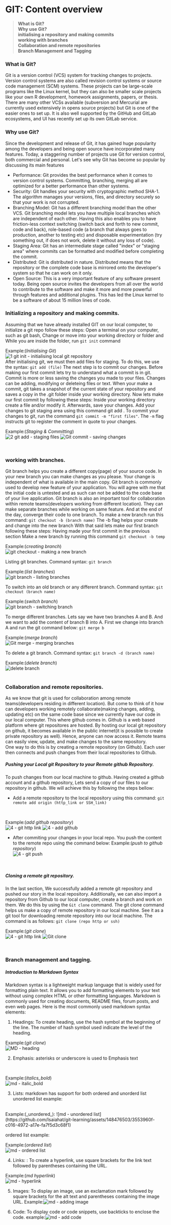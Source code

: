 # GIT: Content overview
> **What is Git?** <br>
> **Why use Git?** <br>
> **initialising a repository and making commits**<br>
> **working with branches**<br>
> **Collaboration and remote repositories** <br>
> **Branch Management and Tagging** <br>

### What is Git? 
Git is a version control (VCS) system for tracking changes to projects. Version control systems are also called revision control systems or source code management (SCM) systems. These projects can be large-scale programs like the Linux kernel, but they can also be smaller scale projects like your own R development, homework assignments, papers, or thesis. There are many other VCSs available (subversion and Mercurial are currently used extensively in opens source projects) but Git is one of the easier ones to set up. It is also well supported by the GitHub and GitLab ecosystems, and UI has recently set up its own GitLab service.

### Why use Git?
Since the development and release of Git, it has gained huge popularity among the developers and being open source have incorporated many features. Today, a staggering number of projects use Git for version control, both commercial and personal. Let's see why Git has become so popular by discussing its main features
- Performance: Git provides the best performance when it comes to version control systems. Committing, branching, merging all are optimized for a better performance than other systems.
- Security: Git handles your security with cryptographic method SHA-1. The algorithm manages your versions, files, and directory securely so that your work is not corrupted.
- Branching Model: Git has a different branching model than the other VCS. Git branching model lets you have multiple local branches which are independent of each other. Having this also enables you to have friction-less context switching (switch back and forth to new commit, code and back), role-based code (a branch that always goes to production, another to testing etc) and disposable experimentation (try something out, if does not work, delete it without any loss of code).
- Staging Area: Git has an intermediate stage called "index" or "staging area" where commits can be formatted and modified before completing the commit.
- Distributed: Git is distributed in nature. Distributed means that the repository or the complete code base is mirrored onto the developer's system so that he can work on it only.
- Open Source: This is a very important feature of any software present today. Being open source invites the developers from all over the world to contribute to the software and make it more and more powerful through features and additional plugins. This has led the Linux kernel to be a software of about 15 million lines of code.

### Initializing a repository and making commits. 
Assuming that we have already installed GIT on our local computer, to initialize a git repo follow these steps:
Open a terminal on your computer, such as git bash,
Change or move into your working directory or folder and While you are inside the folder, run `git init` command
<br>

Example:(_Initialising Git_) <br> ![1  git init - initialising local git repository](https://github.com/Isaiahat/git-learning/assets/148476503/f1cdc102-f3c6-4ac8-8660-c20691a1ad32)
<br>
After initialising git, we must then add files for staging. To do this, we use the syntax: `git add (file)`
The next step is to commit our changes.
Before making our first commit lets try to understand what a commit is in git. Commit is more or less saving the changes
you made to your files. Changes can be adding, modifying or deleteing files or text.
When your make a commit, git takes a snapshot of the current state of your repository and saves a copy in the .git folder
inside your working directory.
Now lets make our first commit by following these steps:
Inside your working directory create a file and/or modify it. Afterwards, save your changes.
Add your changes to git staging area using this command git add .
To commit your changes to git, run the command `git commit -m "first files"`. The `-m` flag instructs git to register the comment in quote to your changes.
<br>

Example:(_Staging & Committing_) <br> ![2  git add - staging files](https://github.com/Isaiahat/git-learning/assets/148476503/09cc2d97-bdf5-4a70-93cd-772ad00cfbef)
 ![Git commit - saving changes](https://github.com/Isaiahat/git-learning/assets/148476503/c9503f59-1549-4051-a581-b5c43793d12c)

<br> 

### working with branches.
Git branch helps you create a different copy(page) of your source code. In your new branch you can make changes as you
please. Your change is independent of what is available in the main copy.
Git branch is commonly used to develop new feature of your application. You will agree with me that the initial code is
untested and as such can not be added to the code base of your live application.
Git branch is also an important tool for collaboration within remote teams(developers working from different location).
They can make separate branches while working on same feature. And at the end of the day, converge their code to one
branch.
To make a new branch run this command: `git checkout -b (branch name)`
The -b flag helps your create and change into the new branch
With that said lets make our first branch following these steps:
Having made your first commit in the previous section
Make a new branch by running this command `git checkout -b temp`
<br>

Example:(_creating branch_) <br> 
![git checkout - making a new branch](https://github.com/Isaiahat/git-learning/assets/148476503/3e45bef5-b433-439b-b110-e6c23cfb4c44)

Listing git branches. Command syntax: `git branch`
<br>

Example:(_list branches_) <br> 
![git branch - listing branches](https://github.com/Isaiahat/git-learning/assets/148476503/a5996579-0260-4db7-8d12-16035049b155)

To switch into an old branch or any different branch. Command syntax: `git checkout (branch name)`
<br>

Example:(_switch branch_) <br> 
![git branch - switching branch](https://github.com/Isaiahat/git-learning/assets/148476503/ee668faa-34f5-48ef-bf9d-7df10b7fb418)


To merge different branches. Lets say we have two branches A and B. And we want to add the content of branch B into A.
First we change into branch A and run the git command below: `git merge b`
<br>

Example:(_merge branch_) <br> 
![Git merge - merging branches](https://github.com/Isaiahat/git-learning/assets/148476503/8059aec1-2e41-4cfd-9f5d-762c0ecdc24f)


To delete a git branch. Command syntax: `git branch -d (branch name)`
<br>

Example:(_delete branch_) <br> 
![delete branch](https://github.com/Isaiahat/git-learning/assets/148476503/0f4cfc6e-4e28-4919-83f4-1f53a461c6f1)
<br> <br>
### Collaboration and remote repositories.
As we know that git is used for collaboration among remote teams(developers residing in different
location). But come to think of it how can developers working remotely collaborate(making changes, adding, updating etc)
on the same code base since we currently have our code in our local computer.
This where github comes in. Github is a web based platform where git repositores are hosted. By hosting our local git
repository on github, it becomes available in the public internet(it is possible to create private repository as well). Hence, anyone
can now access it.
Remote teams can easily view, update, and make changes to the same repository.
<br>
One way to do this is by creating a remote repository (on Github). Each user then connects and push changes from their local repositories to Github.

##### Pushing your Local git Repository to your Remote github Repository.
To push changes from our local machine to github.
Having created a github account and a github repository, Lets send a copy of our files to our repository in
github.
We will achieve this by following the steps bellow:
- Add a remote repository to the local repository using this command: `git remote add origin (http_link or SSH_link)`
<br>

Example:(_add github repository_) <br> ![4 - git http link](https://github.com/Isaiahat/git-learning/assets/148476503/70b16800-03f0-437e-95fd-088eda759297)
 ![4 - add github](https://github.com/Isaiahat/git-learning/assets/148476503/6ee6f2c8-d4be-4b3f-b615-1d7f1f952327)
 <br>

- After commiting your changes in your local repo. You push the content to the remote repo using the command
below:
Example:(_push to github repository_) <br> ![4 - git push](https://github.com/Isaiahat/git-learning/assets/148476503/bed044e0-1dd2-453c-99a3-105dabd16a1b)
 <br>

##### Cloning a remote git repository.
In the last section, We successfully added a remote git repository and pushed our story in the local repository. 
Additionally, we can also import a repository from Github to our local computer, create a branch and work on them. 
We do this by using the `Git clone` command.
The git clone command helps us make a copy of remote repository in our local machine. See it as a git tool for downloading
remote repository into our local machine. The command is as follows: `git clone (repo http or ssh)`
<br>

Example:(_git clone_) <br> ![4 - git http link](https://github.com/Isaiahat/git-learning/assets/148476503/e8bde68d-d6fb-46cc-bacf-9a8b17042bf8) 
![Git clone](https://github.com/Isaiahat/git-learning/assets/148476503/e62bfeb2-aeea-4fe7-8014-c522b6ea8c10)

 <br>

### Branch management and tagging. 
##### Introduction to Markdown Syntax
Markdown syntax is a lightweight markup language that is widely used for formatting plain text. It allows you to add
formatting elements to your text without using complex HTML or other formatting languages. Markdown is commonly
used for creating documents, README files, forum posts, and even web pages.
Here is the most commonly used markdown syntax elements:
1. Headings: To create heading, use the hash symbol at the beginning of the line. The number of hash symbol used
indicate the level of the heading. <br>

Example:(_git clone_) <br> ![MD - heading](https://github.com/Isaiahat/git-learning/assets/148476503/220e9347-7a5b-434e-a9d7-140d3856fab6)


2. Emphasis: asterisks or underscore is used to Emphasis text
<br>

Example:(_italics_bold_) <br> ![md - italic_bold](https://github.com/Isaiahat/git-learning/assets/148476503/57ee2aed-51f6-43cd-b5bb-6b7f55297514)



3. Lists: markdown has support for both ordered and unorderd list
unordered list example:
<br>
Example:(_unordered_):
 ![md - unordered list](https://github.com/Isaiahat/git-learning/assets/148476503/3553960f-c016-4972-a17e-fa7f5d3c68f1) 
 <br> 

ordered list example:
<br>

Example:(_ordered list_) <br> ![md - ordered list](https://github.com/Isaiahat/git-learning/assets/148476503/afaa178d-21fc-4230-a664-10feaf006f64)


4. Links: : To create a hyperlink, use square brackets for the link text followed by parentheses containing the URL.<br>

Example:(_md hyperlink_) <br>  ![md - hyperlink](https://github.com/Isaiahat/git-learning/assets/148476503/dc50dda8-5563-4b76-aed8-d759fd2fb1db)


5. Images: To display an image, use an exclamation mark followed by square brackets for the alt text and parentheses
containing the image URL.
Example:![md - adding image](https://github.com/Isaiahat/git-learning/assets/148476503/ccfafb2d-bd10-4c84-824d-ca4e97112ed4)


7. Code: To display code or code snippets, use backticks to enclose the code.
example:![md - add code](https://github.com/Isaiahat/git-learning/assets/148476503/abb1ea6f-6e97-4c31-b2f6-f13f6e149ee8)


